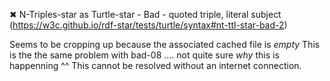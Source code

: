 ✖ N-Triples-star as Turtle-star - Bad - quoted triple, literal subject (https://w3c.github.io/rdf-star/tests/turtle/syntax#nt-ttl-star-bad-2)

Seems to be cropping up because the associated cached file is *empty*
This is the the same problem with bad-08 .... not quite sure *why* this is happenning
^^ This cannot be resolved without an internet connection.
